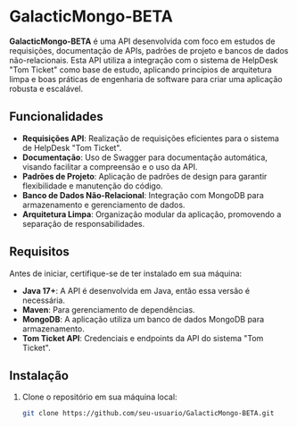 # GalacticMongo-BETA

**GalacticMongo-BETA** é uma API desenvolvida com foco em estudos de requisições, documentação de APIs, padrões de projeto e bancos de dados não-relacionais. Esta API utiliza a integração com o sistema de HelpDesk "Tom Ticket" como base de estudo, aplicando princípios de arquitetura limpa e boas práticas de engenharia de software para criar uma aplicação robusta e escalável.

## Funcionalidades

- **Requisições API**: Realização de requisições eficientes para o sistema de HelpDesk "Tom Ticket".
- **Documentação**: Uso de Swagger para documentação automática, visando facilitar a compreensão e o uso da API.
- **Padrões de Projeto**: Aplicação de padrões de design para garantir flexibilidade e manutenção do código.
- **Banco de Dados Não-Relacional**: Integração com MongoDB para armazenamento e gerenciamento de dados.
- **Arquitetura Limpa**: Organização modular da aplicação, promovendo a separação de responsabilidades.

## Requisitos

Antes de iniciar, certifique-se de ter instalado em sua máquina:

- **Java 17+**: A API é desenvolvida em Java, então essa versão é necessária.
- **Maven**: Para gerenciamento de dependências.
- **MongoDB**: A aplicação utiliza um banco de dados MongoDB para armazenamento.
- **Tom Ticket API**: Credenciais e endpoints da API do sistema "Tom Ticket".

## Instalação

1. Clone o repositório em sua máquina local:
   ```bash
   git clone https://github.com/seu-usuario/GalacticMongo-BETA.git
